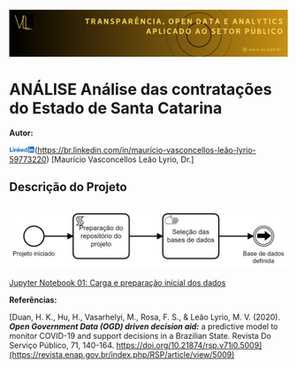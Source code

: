 ![imagem](Images/VLL_Banner.png)

# ANÁLISE Análise das contratações do Estado de Santa Catarina

**Autor:**

![imagem](Images/Linkedin_logo.png)(https://br.linkedin.com/in/maurício-vasconcellos-leão-lyrio-59773220) [Maurício Vasconcellos Leão Lyrio, Dr.]

## Descrição do Projeto

## 


![imagem](Images/Data_analysis_process_1.png)

[Jupyter Notebook 01: Carga e preparação inicial dos dados](Documents/Fornecedores.pdf)


**Referências:**

[Duan, H. K., Hu, H., Vasarhelyi, M., Rosa, F. S., & Leão Lyrio, M. V. (2020). ***Open Government Data (OGD) driven decision aid:*** a predictive model to monitor COVID-19 and support decisions in a Brazilian State. Revista Do Serviço Público, 71, 140-164. https://doi.org/10.21874/rsp.v71i0.5009](https://revista.enap.gov.br/index.php/RSP/article/view/5009)